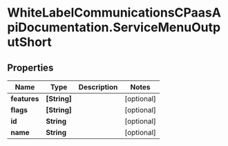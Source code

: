 # WhiteLabelCommunicationsCPaasApiDocumentation.ServiceMenuOutputShort

## Properties

Name | Type | Description | Notes
------------ | ------------- | ------------- | -------------
**features** | **[String]** |  | [optional] 
**flags** | **[String]** |  | [optional] 
**id** | **String** |  | [optional] 
**name** | **String** |  | [optional] 


